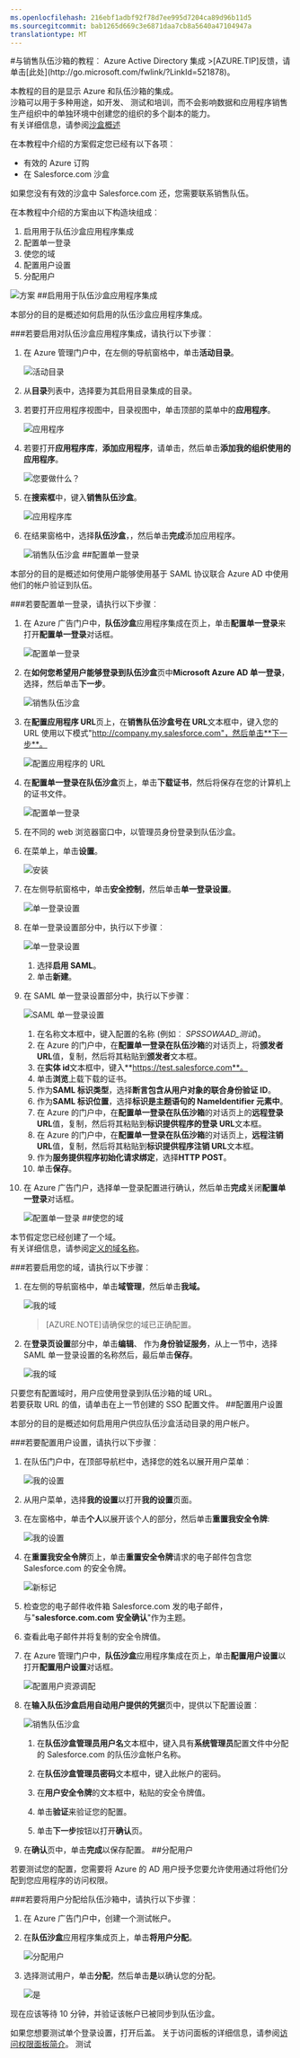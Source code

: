 ```yaml
---
ms.openlocfilehash: 216ebf1adbf92f78d7ee995d7204ca89d96b11d5
ms.sourcegitcommit: bab1265d669c3e6871daa7cb8a5640a47104947a
translationtype: MT
---
```

<properties pageTitle="教程︰ 与销售队伍沙箱 Azure Active Directory 集成 |Microsoft Azure" description="了解如何使用 Azure Active Directory 队伍沙盒启用单一登录、 自动化资源调配，和更多。" services="active-directory" authors="MarkusVi"  documentationCenter="na" manager="stevenpo"/>
<tags ms.service="active-directory" ms.devlang="na" ms.topic="article" ms.tgt_pltfrm="na" ms.workload="identity" ms.date="08/01/2015" ms.author="markvi" />
#与销售队伍沙箱的教程︰ Azure Active Directory 集成
>[AZURE.TIP]反馈，请单击[此处](http://go.microsoft.com/fwlink/?LinkId=521878)。
  
本教程的目的是显示 Azure 和队伍沙箱的集成。  
沙箱可以用于多种用途，如开发、 测试和培训，而不会影响数据和应用程序销售生产组织中的单独环境中创建您的组织的多个副本的能力。  
有关详细信息，请参阅[沙盒概述](https://help.salesforce.com/HTViewHelpDoc?id=create_test_instance.htm&language=en_US)
  
在本教程中介绍的方案假定您已经有以下各项︰

-   有效的 Azure 订购
-   在 Salesforce.com 沙盒
  
如果您没有有效的沙盒中 Salesforce.com 还，您需要联系销售队伍。
  
在本教程中介绍的方案由以下构造块组成︰

1.  启用用于队伍沙盒应用程序集成
2.  配置单一登录
3.  使您的域
4.  配置用户设置
5.  分配用户

![方案](./media/active-directory-saas-salesforce-sandbox-tutorial/IC769571.png "Scenario")
##启用用于队伍沙盒应用程序集成
  
本部分的目的是概述如何启用的队伍沙盒应用程序集成。

###若要启用对队伍沙盒应用程序集成，请执行以下步骤︰

1.  在 Azure 管理门户中，在左侧的导航窗格中，单击**活动目录**。

    ![活动目录](./media/active-directory-saas-salesforce-sandbox-tutorial/IC700993.png "Active Directory")

2.  从**目录**列表中，选择要为其启用目录集成的目录。

3.  若要打开应用程序视图中，目录视图中，单击顶部的菜单中的**应用程序**。

    ![应用程序](./media/active-directory-saas-salesforce-sandbox-tutorial/IC700994.png "Applications")

4.  若要打开**应用程序库**，**添加应用程序**，请单击，然后单击**添加我的组织使用的应用程序**。

    ![您要做什么？](./media/active-directory-saas-salesforce-sandbox-tutorial/IC700995.png "What do you want to do?")

5.  在**搜索框**中，键入**销售队伍沙盒**。

    ![应用程序库](./media/active-directory-saas-salesforce-sandbox-tutorial/IC710978.png "Application Gallery")

6.  在结果窗格中，选择**队伍沙盒**，，然后单击**完成**添加应用程序。

    ![销售队伍沙盒](./media/active-directory-saas-salesforce-sandbox-tutorial/IC746474.png "Salesforce Sandbox")
##配置单一登录
  
本部分的目的是概述如何使用户能够使用基于 SAML 协议联合 Azure AD 中使用他们的帐户验证到队伍。

###若要配置单一登录，请执行以下步骤︰

1.  在 Azure 广告门户中，**队伍沙盒**应用程序集成在页上，单击**配置单一登录**来打开**配置单一登录**对话框。

    ![配置单一登录](./media/active-directory-saas-salesforce-sandbox-tutorial/IC749323.png "Configure single sign-on")

2.  在**如何您希望用户能够登录到队伍沙盒**页中**Microsoft Azure AD 单一登录**，选择，然后单击**下一步**。

    ![销售队伍沙盒](./media/active-directory-saas-salesforce-sandbox-tutorial/IC746479.png "Salesforce Sandbox")

3.  在**配置应用程序 URL**页上，在**销售队伍沙盒号在 URL**文本框中，键入您的 URL 使用以下模式"http://company.my.salesforce.com"，然后单击**下一步**。

    ![配置应用程序的 URL](./media/active-directory-saas-salesforce-sandbox-tutorial/IC781022.png "Configure App URL")

4.  在**配置单一登录在队伍沙盒**页上，单击**下载证书**，然后将保存在您的计算机上的证书文件。

    ![配置单一登录](./media/active-directory-saas-salesforce-sandbox-tutorial/IC781023.png "Configure Single Sign-On")

5.  在不同的 web 浏览器窗口中，以管理员身份登录到队伍沙盒。

6.  在菜单上，单击**设置**。

    ![安装](./media/active-directory-saas-salesforce-sandbox-tutorial/IC781024.png "Setup")

7.  在左侧导航窗格中，单击**安全控制**，然后单击**单一登录设置**。

    ![单一登录设置](./media/active-directory-saas-salesforce-sandbox-tutorial/IC781025.png "Single Sign-On Settings")

8.  在单一登录设置部分中，执行以下步骤︰

    ![单一登录设置](./media/active-directory-saas-salesforce-sandbox-tutorial/IC781026.png "Single Sign-On Settings")

    1.  选择**启用 SAML**。
    2.  单击**新建**。

9.  在 SAML 单一登录设置部分中，执行以下步骤︰

    ![SAML 单一登录设置](./media/active-directory-saas-salesforce-sandbox-tutorial/IC781027.png "SAML Single Sign-On Settings")

    1.  在名称文本框中，键入配置的名称 (例如︰ *SPSSOWAAD\_测试*)。
    2.  在 Azure 的门户中，在**配置单一登录在队伍沙箱**的对话页上，将**颁发者 URL**值，复制，然后将其粘贴到**颁发者**文本框。
    3.  在**实体 id**文本框中，键入**https://test.salesforce.com**。
    4.  单击**浏览**上载下载的证书。
    5.  作为**SAML 标识类型**，选择**断言包含从用户对象的联合身份验证 ID**。
    6.  作为**SAML 标识位置**，选择**标识是主题语句的 NameIdentifier 元素中**。
    7.  在 Azure 的门户中，在**配置单一登录在队伍沙箱**的对话页上的**远程登录 URL**值，复制，然后将其粘贴到**标识提供程序的登录 URL**文本框。
    8.  在 Azure 的门户中，在**配置单一登录在队伍沙箱**的对话页上，**远程注销 URL**值，复制，然后将其粘贴到**标识提供程序注销 URL**文本框。
    9.  作为**服务提供程序初始化请求绑定**，选择**HTTP POST**。
    10. 单击**保存**。

10. 在 Azure 广告门户，选择单一登录配置进行确认，然后单击**完成**关闭**配置单一登录**对话框。

    ![配置单一登录](./media/active-directory-saas-salesforce-sandbox-tutorial/IC781028.png "Configure Single Sign-On")
##使您的域
  
本节假定您已经创建了一个域。  
有关详细信息，请参阅[定义的域名称](https://help.salesforce.com/HTViewHelpDoc?id=domain_name_define.htm&language=en_US)。

###若要启用您的域，请执行以下步骤︰

1.  在左侧的导航窗格中，单击**域管理**，然后单击**我域。**

    ![我的域](./media/active-directory-saas-salesforce-sandbox-tutorial/IC781029.png "My Domain")

    >[AZURE.NOTE]请确保您的域已正确配置。

2.  在**登录页设置**部分中，单击**编辑**、 作为**身份验证服务**，从上一节中，选择 SAML 单一登录设置的名称然后，最后单击**保存**。

    ![我的域](./media/active-directory-saas-salesforce-sandbox-tutorial/IC781030.png "My Domain")
  
只要您有配置域时，用户应使用登录到队伍沙箱的域 URL。  
若要获取 URL 的值，请单击在上一节创建的 SSO 配置文件。
##配置用户设置
  
本部分的目的是概述如何启用用户供应队伍沙盒活动目录的用户帐户。

###若要配置用户设置，请执行以下步骤︰

1.  在队伍门户中，在顶部导航栏中，选择您的姓名以展开用户菜单︰

    ![我的设置](./media/active-directory-saas-salesforce-sandbox-tutorial/IC698773.png "My Settings")

2.  从用户菜单，选择**我的设置**以打开**我的设置**页面。

3.  在左窗格中，单击**个人**以展开该个人的部分，然后单击**重置我安全令牌**:

    ![我的设置](./media/active-directory-saas-salesforce-sandbox-tutorial/IC698774.png "My Settings")

4.  在**重置我安全令牌**页上，单击**重置安全令牌**请求的电子邮件包含您 Salesforce.com 的安全令牌。

    ![新标记](./media/active-directory-saas-salesforce-sandbox-tutorial/IC698776.png "New Token")

5.  检查您的电子邮件收件箱 Salesforce.com 发的电子邮件，与"**salesforce.com.com 安全确认**"作为主题。

6.  查看此电子邮件并将复制的安全令牌值。

7.  在 Azure 管理门户中，**队伍沙盒**应用程序集成在页上，单击**配置用户设置**以打开**配置用户设置**对话框。

    ![配置用户资源调配](./media/active-directory-saas-salesforce-sandbox-tutorial/IC769573.png "Configure user provisioning")

8.  在**输入队伍沙盒启用自动用户提供的凭据**页中，提供以下配置设置︰

    ![销售队伍沙盒](./media/active-directory-saas-salesforce-sandbox-tutorial/IC746476.png "Salesforce Sandbox")

    1.  在**队伍沙盒管理员用户名**文本框中，键入具有**系统管理员**配置文件中分配的 Salesforce.com 的队伍沙盒帐户名称。

    2.  在**队伍沙盒管理员密码**文本框中，键入此帐户的密码。

    3.  在**用户安全令牌**的文本框中，粘贴的安全令牌值。

    4.  单击**验证**来验证您的配置。

    5.  单击**下一步**按钮以打开**确认**页。

9.  在**确认**页中，单击**完成**以保存配置。
##分配用户
  
若要测试您的配置，您需要将 Azure 的 AD 用户授予您要允许使用通过将他们分配到您应用程序的访问权限。

###若要将用户分配给队伍沙箱中，请执行以下步骤︰

1.  在 Azure 广告门户中，创建一个测试帐户。

2.  在**队伍沙盒**应用程序集成页上，单击**将用户分配**。

    ![分配用户](./media/active-directory-saas-salesforce-sandbox-tutorial/IC769574.png "Assign users")

3.  选择测试用户，单击**分配**，然后单击**是**以确认您的分配。

    ![是](./media/active-directory-saas-salesforce-sandbox-tutorial/IC767830.png "Yes")
  
现在应该等待 10 分钟，并验证该帐户已被同步到队伍沙盒。
  
如果您想要测试单个登录设置，打开后盖。 关于访问面板的详细信息，请参阅[访问权限面板简介](https://msdn.microsoft.com/library/dn308586)。
测试
